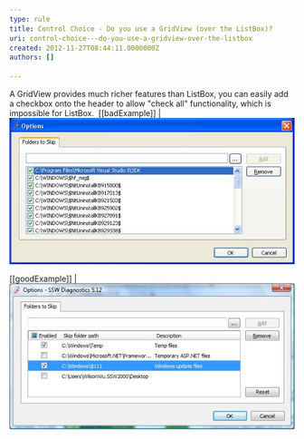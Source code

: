 ```yaml
---
type: rule
title: Control Choice - Do you use a GridView (over the ListBox)?
uri: control-choice---do-you-use-a-gridview-over-the-listbox
created: 2012-11-27T08:44:11.0000000Z
authors: []

---
```


A GridView provides much richer features than ListBox, you can easily add a checkbox onto the header to allow "check all" functionality, which is impossible for ListBox.
   ​
[[badExample]]
| ![ Bad Example - Use the ListBox.](../../assets/BadUseListBox.jpg)

[[goodExample]]
| ![ Good Example - Use GridView and add the enabled checkbox on the header](../../assets/GoodUseGridView.jpg)
